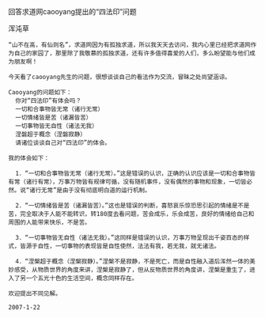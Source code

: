 回答求道网caooyang提出的“四法印”问题

浑沌草


    “山不在高，有仙则名”，求道网因为有孤独求道，所以我天天去访问，我内心里已经把求道网作为自己的家园了，那里除了我敬慕的孤独求道，还有许多值得喜爱的人们，多么盼望能与他们成为朋友啊！

    今天看了caooyang先生的问题，很想谈谈自己的看法作为交流，冒昧之处尚望涵谅。

    Caooyang的问题如下：
      你对“四法印”有体会吗？
      一切和合事物皆无常（诸行无常）
      一切情绪皆是苦（诸漏皆苦）
      一切事物皆无自性（诸法无我）
      涅磐超于概念（涅磐寂静）
      请诸位谈谈自己对“四法印”的体会。

    我的体会如下：

      1．“一切和合事物皆无常（诸行无常）。”这是错误的认识，正确的认识应该是一切和合事物皆有常（诸行有常），万事万物皆有规律可循，没有随机事件，没有偶然的事物和现象，一切皆必然。说“诸行无常”是由于没有彻底明白道的运行机制。

      2．“一切情绪皆是苦（诸漏皆苦）。”这也是错误的判断，喜怒哀乐惊恐思引起的情绪是不是苦，完全取决于人能不能转识，转180度去看问题，苦会成乐，乐会成苦，良好的情绪给自己和周围的人能带来快乐，不是苦。

      3．“一切事物皆无自性（诸法无我）。”这同样是错误的认识，万事万物呈现出千姿百态的样式，皆源于自性，一切事物的表现皆是自性使然，法法有我，若无我，就无诸法。

      4．“涅槃超于概念（涅槃寂静）。”涅槃不是寂静，不是死亡，而是自性融入道后浑然一体的美妙感受，从物质世界的角度来讲，涅槃是寂静了，但从反物质世界的角度讲，涅槃是重生了，进入了另一个五光十色的生活空间，概念同样存在。

    欢迎提出不同见解。

    2007-1-22



